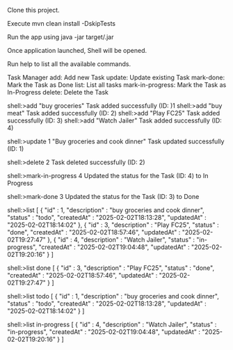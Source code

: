 Clone this project.

Execute mvn clean install -DskipTests

Run the app using java -jar target/<Jar-Name>.jar

Once application launched, Shell will be opened.

Run help to list all the available commands.

Task Manager
       add: Add new Task
       update: Update existing Task
       mark-done: Mark the Task as Done
       list: List all tasks
       mark-in-progress: Mark the Task as In-Progress
       delete: Delete the Task

shell:>add "buy groceries"
Task added successfully (ID: )1
shell:>add "buy meat"
Task added successfully (ID: 2)
shell:>add "Play FC25"
Task added successfully (ID: 3)
shell:>add "Watch Jailer"
Task added successfully (ID: 4)

shell:>update 1 "Buy groceries and cook dinner"
Task updated successfully (ID: 1)

shell:>delete 2
Task deleted successfully (ID: 2)

shell:>mark-in-progress 4
Updated the status for the Task (ID: 4) to In Progress

shell:>mark-done 3
Updated the status for the Task (ID: 3) to Done

shell:>list
[ {
  "id" : 1,
  "description" : "buy groceries and cook dinner",
  "status" : "todo",
  "createdAt" : "2025-02-02T18:13:28",
  "updatedAt" : "2025-02-02T18:14:02"
}, {
  "id" : 3,
  "description" : "Play FC25",
  "status" : "done",
  "createdAt" : "2025-02-02T18:57:46",
  "updatedAt" : "2025-02-02T19:27:47"
}, {
  "id" : 4,
  "description" : "Watch Jailer",
  "status" : "in-progress",
  "createdAt" : "2025-02-02T19:04:48",
  "updatedAt" : "2025-02-02T19:20:16"
} ]

shell:>list done
[ {
  "id" : 3,
  "description" : "Play FC25",
  "status" : "done",
  "createdAt" : "2025-02-02T18:57:46",
  "updatedAt" : "2025-02-02T19:27:47"
} ]

shell:>list todo
[ {
  "id" : 1,
  "description" : "buy groceries and cook dinner",
  "status" : "todo",
  "createdAt" : "2025-02-02T18:13:28",
  "updatedAt" : "2025-02-02T18:14:02"
} ]

shell:>list in-progress
[ {
  "id" : 4,
  "description" : "Watch Jailer",
  "status" : "in-progress",
  "createdAt" : "2025-02-02T19:04:48",
  "updatedAt" : "2025-02-02T19:20:16"
} ]






